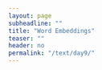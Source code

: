 ```yaml
---
layout: page
subheadline: ""
title: "Word Embeddings"
teaser: ""
header: no
permalink: "/text/day9/"
---
```

